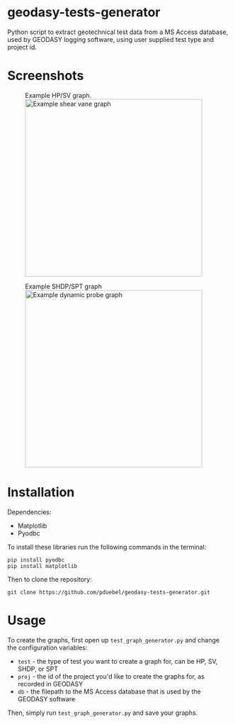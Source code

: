 # geodasy-tests-generator

Python script to extract geotechnical test data from a MS Access database, used by GEODASY logging software, using user supplied test type and project id.

# Screenshots

<figure><figcaption>Example HP/SV graph.</figcaption><img src='https://user-images.githubusercontent.com/56090238/142058525-09e7bbcb-f1f6-48ef-ab45-4cf532b9a1f3.png' alt='Example shear vane graph' width=400></figure> <figure><figcaption>Example SHDP/SPT graph</figcaption><img src='https://user-images.githubusercontent.com/56090238/142058623-10389326-f6dc-415e-b9e9-c78c80086f16.png' alt='Example dynamic probe graph' width=400></figure>

# Installation

Dependencies:

* Matplotlib
* Pyodbc

To install these libraries run the following commands in the terminal:
```
pip install pyodbc
pip install matplotlib
```

Then to clone the repository:
```
git clone https://github.com/pduebel/geodasy-tests-generator.git
```

# Usage

To create the graphs, first open up `test_graph_generator.py` and change the configuration variables:

* `test` - the type of test you want to create a graph for, can be HP, SV, SHDP, or SPT
* `proj` - the id of the project you'd like to create the graphs for, as recorded in GEODASY
* `db` - the filepath to the MS Access database that is used by the GEODASY software

Then, simply run `test_graph_generator.py` and save your graphs.


